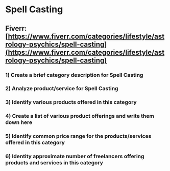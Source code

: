 # Spell Casting
## Fiverr: [https://www.fiverr.com/categories/lifestyle/astrology-psychics/spell-casting](https://www.fiverr.com/categories/lifestyle/astrology-psychics/spell-casting)
### 1) Create a brief category description for Spell Casting
### 2) Analyze product/service for Spell Casting
### 3) Identify various products offered in this category
### 4) Create a list of various product offerings and write them down here
### 5) Identify common price range for the products/services offered in this category
### 6) Identity approximate number of freelancers offering products and services in this category
